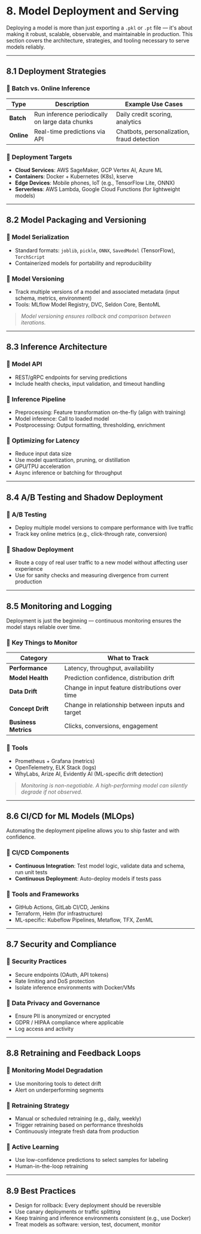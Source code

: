 # **8. Model Deployment and Serving**

Deploying a model is more than just exporting a `.pkl` or `.pt` file — it's about making it robust, scalable, observable, and maintainable in production. This section covers the architecture, strategies, and tooling necessary to serve models reliably.

---

## **8.1 Deployment Strategies**

### 🔹 **Batch vs. Online Inference**
| Type           | Description                                      | Example Use Cases              |
|----------------|--------------------------------------------------|--------------------------------|
| **Batch**      | Run inference periodically on large data chunks  | Daily credit scoring, analytics |
| **Online**     | Real-time predictions via API                    | Chatbots, personalization, fraud detection |

### 🔹 **Deployment Targets**
- **Cloud Services**: AWS SageMaker, GCP Vertex AI, Azure ML
- **Containers**: Docker + Kubernetes (K8s), kserve
- **Edge Devices**: Mobile phones, IoT (e.g., TensorFlow Lite, ONNX)
- **Serverless**: AWS Lambda, Google Cloud Functions (for lightweight models)

---

## **8.2 Model Packaging and Versioning**

### 🔹 **Model Serialization**
- Standard formats: `joblib`, `pickle`, `ONNX`, `SavedModel` (TensorFlow), `TorchScript`
- Containerized models for portability and reproducibility

### 🔹 **Model Versioning**
- Track multiple versions of a model and associated metadata (input schema, metrics, environment)
- Tools: MLflow Model Registry, DVC, Seldon Core, BentoML

> *Model versioning ensures rollback and comparison between iterations.*

---

## **8.3 Inference Architecture**

### 🔹 **Model API**
- REST/gRPC endpoints for serving predictions
- Include health checks, input validation, and timeout handling

### 🔹 **Inference Pipeline**
- Preprocessing: Feature transformation on-the-fly (align with training)
- Model inference: Call to loaded model
- Postprocessing: Output formatting, thresholding, enrichment

### 🔹 **Optimizing for Latency**
- Reduce input data size
- Use model quantization, pruning, or distillation
- GPU/TPU acceleration
- Async inference or batching for throughput

---

## **8.4 A/B Testing and Shadow Deployment**

### 🔹 **A/B Testing**
- Deploy multiple model versions to compare performance with live traffic
- Track key online metrics (e.g., click-through rate, conversion)

### 🔹 **Shadow Deployment**
- Route a copy of real user traffic to a new model without affecting user experience
- Use for sanity checks and measuring divergence from current production

---

## **8.5 Monitoring and Logging**

Deployment is just the beginning — continuous monitoring ensures the model stays reliable over time.

### 🔹 **Key Things to Monitor**
| Category               | What to Track                                   |
|------------------------|-------------------------------------------------|
| **Performance**        | Latency, throughput, availability               |
| **Model Health**       | Prediction confidence, distribution drift       |
| **Data Drift**         | Change in input feature distributions over time |
| **Concept Drift**      | Change in relationship between inputs and target|
| **Business Metrics**   | Clicks, conversions, engagement                 |

### 🔹 **Tools**
- Prometheus + Grafana (metrics)
- OpenTelemetry, ELK Stack (logs)
- WhyLabs, Arize AI, Evidently AI (ML-specific drift detection)

> *Monitoring is non-negotiable. A high-performing model can silently degrade if not observed.*

---

## **8.6 CI/CD for ML Models (MLOps)**

Automating the deployment pipeline allows you to ship faster and with confidence.

### 🔹 **CI/CD Components**
- **Continuous Integration**: Test model logic, validate data and schema, run unit tests
- **Continuous Deployment**: Auto-deploy models if tests pass

### 🔹 **Tools and Frameworks**
- GitHub Actions, GitLab CI/CD, Jenkins
- Terraform, Helm (for infrastructure)
- ML-specific: Kubeflow Pipelines, Metaflow, TFX, ZenML

---

## **8.7 Security and Compliance**

### 🔹 **Security Practices**
- Secure endpoints (OAuth, API tokens)
- Rate limiting and DoS protection
- Isolate inference environments with Docker/VMs

### 🔹 **Data Privacy and Governance**
- Ensure PII is anonymized or encrypted
- GDPR / HIPAA compliance where applicable
- Log access and activity

---

## **8.8 Retraining and Feedback Loops**

### 🔹 **Monitoring Model Degradation**
- Use monitoring tools to detect drift
- Alert on underperforming segments

### 🔹 **Retraining Strategy**
- Manual or scheduled retraining (e.g., daily, weekly)
- Trigger retraining based on performance thresholds
- Continuously integrate fresh data from production

### 🔹 **Active Learning**
- Use low-confidence predictions to select samples for labeling
- Human-in-the-loop retraining

---

## **8.9 Best Practices**

- Design for rollback: Every deployment should be reversible
- Use canary deployments or traffic splitting
- Keep training and inference environments consistent (e.g., use Docker)
- Treat models as software: version, test, document, monitor
